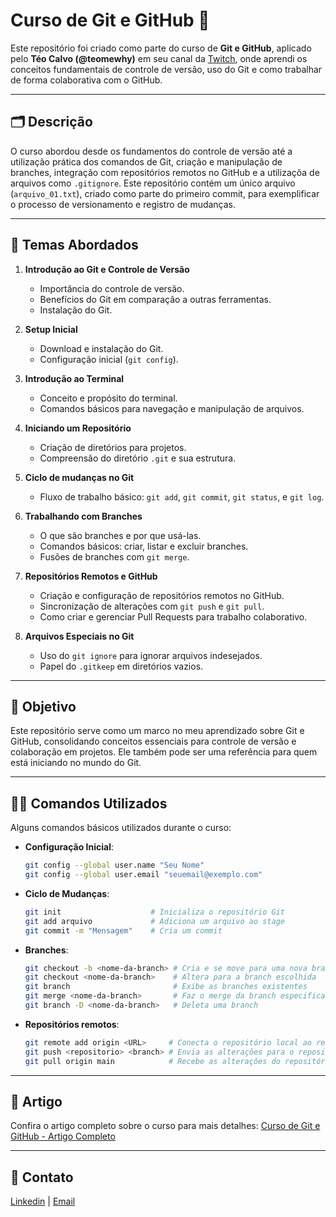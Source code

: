 # Curso de Git e GitHub 🚀

Este repositório foi criado como parte do curso de **Git e GitHub**, aplicado pelo **Téo Calvo (@teomewhy)** em seu canal da [Twitch](https://www.twitch.tv/teomewhy), onde aprendi os conceitos fundamentais de controle de versão, uso do Git e como trabalhar de forma colaborativa com o GitHub.

---

## 🗂️ Descrição

O curso abordou desde os fundamentos do controle de versão até a utilização prática dos comandos de Git, criação e manipulação de branches, integração com repositórios remotos no GitHub e a utilizaçõa de arquivos como `.gitignore`. Este repositório contém um único arquivo (`arquivo_01.txt`), criado como parte do primeiro commit, para exemplificar o processo de versionamento e registro de mudanças.

---

## 📖 Temas Abordados

1. **Introdução ao Git e Controle de Versão**
    - Importância do controle de versão.
    - Benefícios do Git em comparação a outras ferramentas.
    - Instalação do Git.

2. **Setup Inicial**
    - Download e instalação do Git.
    - Configuração inicial (`git config`).

3. **Introdução ao Terminal**
    - Conceito e propósito do terminal.
    - Comandos básicos para navegação e manipulação de arquivos.

4. **Iniciando um Repositório**
    - Criação de diretórios para projetos.
    - Compreensão do diretório `.git` e sua estrutura.

5. **Ciclo de mudanças no Git**
    - Fluxo de trabalho básico: `git add`, `git commit`, `git status`, e `git log`.

6. **Trabalhando com Branches**
    - O que são branches e por que usá-las.
    - Comandos básicos: criar, listar e excluir branches.
    - Fusões de branches com `git merge`.

7. **Repositórios Remotos e GitHub**
    - Criação e configuração de repositórios remotos no GitHub.
    - Sincronização de alterações com `git push` e `git pull`.
    - Como criar e gerenciar Pull Requests para trabalho colaborativo.

8. **Arquivos Especiais no Git**
    - Uso do `git ignore` para ignorar arquivos indesejados.
    - Papel do `.gitkeep` em diretórios vazios.

---

## 🚀 Objetivo

Este repositório serve como um marco no meu aprendizado sobre Git e GitHub, consolidando conceitos essenciais para controle de versão e colaboração em projetos. Ele também pode ser uma referência para quem está iniciando no mundo do Git.

---

## 🧑‍💻 Comandos Utilizados

Alguns comandos básicos utilizados durante o curso:

- **Configuração Inicial**:
    ```bash
    git config --global user.name "Seu Nome"
    git config --global user.email "seuemail@exemplo.com"

- **Ciclo de Mudanças**:
    ```bash
    git init                    # Inicializa o repositório Git
    git add arquivo             # Adiciona um arquivo ao stage
    git commit -m "Mensagem"    # Cria um commit

- **Branches**:
    ```bash
    git checkout -b <nome-da-branch> # Cria e se move para uma nova branch
    git checkout <nome-da-branch>    # Altera para a branch escolhida
    git branch                       # Exibe as branches existentes
    git merge <nome-da-branch>       # Faz o merge da branch especificada
    git branch -D <nome-da-branch>   # Deleta uma branch

- **Repositórios remotos**:
    ```bash
    git remote add origin <URL>     # Conecta o repositório local ao remoto
    git push <repositorio> <branch> # Envia as alterações para o repositório remoto
    git pull origin main            # Recebe as alterações do repositório remoto

---

## 📄 Artigo

Confira o artigo completo sobre o curso para mais detalhes:
[Curso de Git e GitHub - Artigo Completo](https://medium.com/@pedropdc/introdução-ao-git-e-github-curso-por-téo-me-why-df11c1e3e50a)

---

## 📧 Contato
[Linkedin](https://www.linkedin.com/in/pedro-paulo-dantas-costa/) | [Email](mailto:0901dantaspedro@gmail.com)
